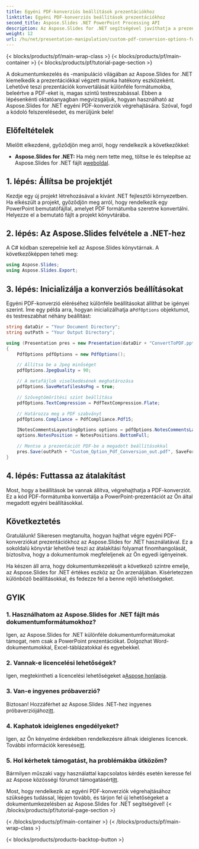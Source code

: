 ```yaml
---
title: Egyéni PDF-konverziós beállítások prezentációkhoz
linktitle: Egyéni PDF-konverziós beállítások prezentációkhoz
second_title: Aspose.Slides .NET PowerPoint Processing API
description: Az Aspose.Slides for .NET segítségével javíthatja a prezentációk PDF-konverziós beállításait. Ez a lépésenkénti útmutató bemutatja, hogyan lehet egyéni PDF-konverziós beállításokat elérni, így biztosítva a kimenet pontos szabályozását. Optimalizálja prezentációs konverzióit még ma.
weight: 12
url: /hu/net/presentation-manipulation/custom-pdf-conversion-options-for-presentations/
---
```


{< blocks/products/pf/main-wrap-class >}
{< blocks/products/pf/main-container >}
{< blocks/products/pf/tutorial-page-section >}


A dokumentumkezelés és -manipuláció világában az Aspose.Slides for .NET kiemelkedik a prezentációkkal végzett munka hatékony eszközeként. Lehetővé teszi prezentációk konvertálását különféle formátumokba, beleértve a PDF-eket is, magas szintű testreszabással. Ebben a lépésenkénti oktatóanyagban megvizsgáljuk, hogyan használható az Aspose.Slides for .NET egyéni PDF-konverziók végrehajtására. Szóval, fogd a kódoló felszerelésedet, és merüljünk bele!

## Előfeltételek

Mielőtt elkezdené, győződjön meg arról, hogy rendelkezik a következőkkel:

- **Aspose.Slides for .NET:** Ha még nem tette meg, töltse le és telepítse az Aspose.Slides for .NET fájlt a[weboldal](https://releases.aspose.com/slides/net/).

## 1. lépés: Állítsa be projektjét

Kezdje egy új projekt létrehozásával a kívánt .NET fejlesztői környezetben. Ha elkészült a projekt, győződjön meg arról, hogy rendelkezik egy PowerPoint bemutatófájllal, amelyet PDF formátumba szeretne konvertálni. Helyezze el a bemutató fájlt a projekt könyvtárába.

## 2. lépés: Az Aspose.Slides felvétele a .NET-hez

A C# kódban szerepelnie kell az Aspose.Slides könyvtárnak. A következőképpen teheti meg:

```csharp
using Aspose.Slides;
using Aspose.Slides.Export;
```

## 3. lépés: Inicializálja a konverziós beállításokat

 Egyéni PDF-konverzió eléréséhez különféle beállításokat állíthat be igényei szerint. Íme egy példa arra, hogyan inicializálhatja a`PdfOptions` objektumot, és testreszabhat néhány beállítást:

```csharp
string dataDir = "Your Document Directory";
string outPath = "Your Output Directory";

using (Presentation pres = new Presentation(dataDir + "ConvertToPDF.pptx"))
{
    PdfOptions pdfOptions = new PdfOptions();

    // Állítsa be a Jpeg minőséget
    pdfOptions.JpegQuality = 90;

    // A metafájlok viselkedésének meghatározása
    pdfOptions.SaveMetafilesAsPng = true;

    // Szövegtömörítési szint beállítása
    pdfOptions.TextCompression = PdfTextCompression.Flate;

    // Határozza meg a PDF szabványt
    pdfOptions.Compliance = PdfCompliance.Pdf15;

    INotesCommentsLayoutingOptions options = pdfOptions.NotesCommentsLayouting;
    options.NotesPosition = NotesPositions.BottomFull;

    // Mentse a prezentációt PDF-be a megadott beállításokkal
    pres.Save(outPath + "Custom_Option_Pdf_Conversion_out.pdf", SaveFormat.Pdf, pdfOptions);
}
```

## 4. lépés: Futtassa az átalakítást

Most, hogy a beállítások be vannak állítva, végrehajthatja a PDF-konverziót. Ez a kód PDF-formátumba konvertálja a PowerPoint-prezentációt az Ön által megadott egyéni beállításokkal.

## Következtetés

Gratulálunk! Sikeresen megtanulta, hogyan hajthat végre egyéni PDF-konverziókat prezentációkhoz az Aspose.Slides for .NET használatával. Ez a sokoldalú könyvtár lehetővé teszi az átalakítási folyamat finomhangolását, biztosítva, hogy a dokumentumok megfeleljenek az Ön egyedi igényeinek.

Ha készen áll arra, hogy dokumentumkezelését a következő szintre emelje, az Aspose.Slides for .NET értékes eszköz az Ön arzenáljában. Kísérletezzen különböző beállításokkal, és fedezze fel a benne rejlő lehetőségeket.

## GYIK

### 1. Használhatom az Aspose.Slides for .NET fájlt más dokumentumformátumokhoz?

Igen, az Aspose.Slides for .NET különféle dokumentumformátumokat támogat, nem csak a PowerPoint prezentációkat. Dolgozhat Word-dokumentumokkal, Excel-táblázatokkal és egyebekkel.

### 2. Vannak-e licencelési lehetőségek?

 Igen, megtekintheti a licencelési lehetőségeket a[Aspose honlapja](https://purchase.aspose.com/buy).

### 3. Van-e ingyenes próbaverzió?

 Biztosan! Hozzáférhet az Aspose.Slides .NET-hez ingyenes próbaverziójához[itt](https://releases.aspose.com/).

### 4. Kaphatok ideiglenes engedélyeket?

 Igen, az Ön kényelme érdekében rendelkezésre állnak ideiglenes licencek. További információk keresése[itt](https://purchase.aspose.com/temporary-license/).

### 5. Hol kérhetek támogatást, ha problémákba ütközöm?

 Bármilyen műszaki vagy használattal kapcsolatos kérdés esetén keresse fel az Aspose közösségi fórumot támogatásért[itt](https://forum.aspose.com/).

Most, hogy rendelkezik az egyéni PDF-konverziók végrehajtásához szükséges tudással, lépjen tovább, és tárjon fel új lehetőségeket a dokumentumkezelésben az Aspose.Slides for .NET segítségével! 
{< /blocks/products/pf/tutorial-page-section >}

{< /blocks/products/pf/main-container >}
{< /blocks/products/pf/main-wrap-class >}

{< blocks/products/products-backtop-button >}
